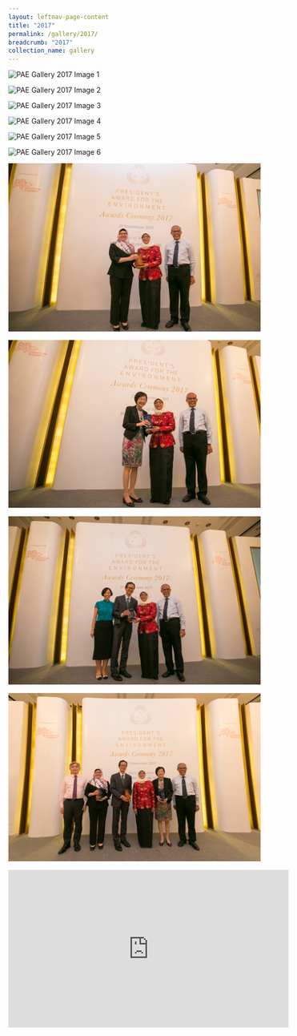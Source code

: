 ```yaml
---
layout: leftnav-page-content
title: "2017"
permalink: /gallery/2017/
breadcrumb: "2017"
collection_name: gallery
---
```


![PAE Gallery 2017 Image 1](/images/gallery/pae-2017-01.png)

![PAE Gallery 2017 Image 2](/images/gallery/pae-2017-02.png)

![PAE Gallery 2017 Image 3](/images/gallery/pae-2017-03.png)

![PAE Gallery 2017 Image 4](/images/gallery/pae-2017-04.png)

![PAE Gallery 2017 Image 5](/images/gallery/pae-2017-05.png)

![PAE Gallery 2017 Image 6](/images/gallery/pae-2017-06.png)

![PAE Gallery 2017 Image 7](/images/gallery/pae-2017-07.png)

![PAE Gallery 2017 Image 8](/images/gallery/pae-2017-08.png)

![PAE Gallery 2017 Image 9](/images/gallery/pae-2017-09.png)

![PAE Gallery 2017 Image 10](/images/gallery/pae-2017-10.png)


<div class="bp-youtube">
<iframe width="560" height="315" src="https://www.youtube.com/watch?v=9VT45F1ZXm0" frameborder="0" allow="accelerometer; autoplay; encrypted-media; gyroscope; picture-in-picture" allowfullscreen></iframe>
</div>
